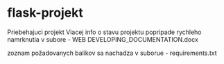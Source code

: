 # flask-projekt

Priebehajuci projekt 
Viacej info o stavu projektu popripade rychleho namrknutia v subore - WEB DEVELOPING_DOCUMENTATION.docx

zoznam požadovanych balikov sa nachadza v suborue - requirements.txt
